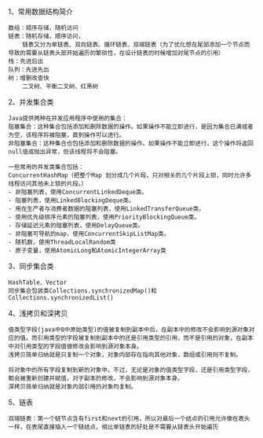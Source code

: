 1、常用数据结构简介

    数组：顺序存储，随机访问
    链表：随机存储，顺序访问， 
        链表又分为单链表、双向链表、循环链表、双端链表（为了优化想在尾部添加一个节点而导致的需要从链表头部开始遍历的繁琐性，在设计链表的时候增加对尾节点的引用）
    栈：先进后出
    队列：先进先出
    树：增删改查快
        二叉树、平衡二叉树、红黑树

2、并发集合类

    Java提供两种在并发应用程序中使用的集合：
    阻塞集合：这种集合包括添加和删除数据的操作。如果操作不能立即进行，是因为集合已满或者为空，该程序将被阻塞，直到操作可以进行。
    非阻塞集合：这种集合也包括添加和删除数据的操作。如果操作不能立即进行，这个操作将返回null值或抛出异常，但该线程将不会阻塞。

    一些常用的并发类集合包括：
    ConcurrentHashMap（把整个Map 划分成几个片段，只对相关的几个片段上锁，同时允许多线程访问其他未上锁的片段。）
    - 非阻塞列表，使用ConcurrentLinkedDeque类。
    - 阻塞列表，使用LinkedBlockingDeque类。
    - 用在生产者与消费者数据的阻塞列表，使用LinkedTransferQueue类。
    - 使用优先级排序元素的阻塞列表，使用PriorityBlockingQueue类。
    - 存储延迟元素的阻塞列表，使用DelayQueue类。
    - 非阻塞可导航的map，使用ConcurrentSkipListMap类。
    - 随机数，使用ThreadLocalRandom类
    - 原子变量，使用AtomicLong和AtomicIntegerArray类 

3、同步集合类

    HashTable、Vector
    同步集合包装类Collections.synchronizedMap()和Collections.synchronizedList() 

4、浅拷贝和深拷贝

    值类型字段(java中8中原始类型)的值被复制到副本中后，在副本中的修改不会影响到源对象对应的值。而引用类型的字段被复制到副本中的还是引用类型的引用，而不是引用的对象，在副本中对引用类型的字段值做修改会影响到源对象本身。
    浅拷贝简单归纳就是只复制一个对象，对象内部存在指向其他对象，数组或引用则不复制。

    将对象中的所有字段复制到新的对象中。不过，无论是对象的值类型字段，还是引用类型字段，都会被重新创建并赋值，对于副本的修改，不会影响到源对象本身。
    深拷贝简单归纳就是对象内部引用的对象均复制。

5、链表

    双端链表：第一个链节点含有first和next的引用，所以对最后一个结点的引用允许像在表头一样，在表尾直接插入一个链结点，相比单链表的好处是不需要从链表头开始遍历

    
